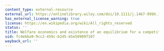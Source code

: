```yaml
---
content_type: external-resource
external_url: https://onlinelibrary.wiley.com/doi/10.1111/j.1467-999X.1960.tb00275.x
has_external_license_warning: true
license: https://en.wikipedia.org/wiki/All_rights_reserved
status: ''
title: Welfare economics and existence of an equilibrium for a competitive economy
uid: fc4ebba9-9cc2-459c-b2d5-b5e50909f107
wayback_url: ''
---
```


